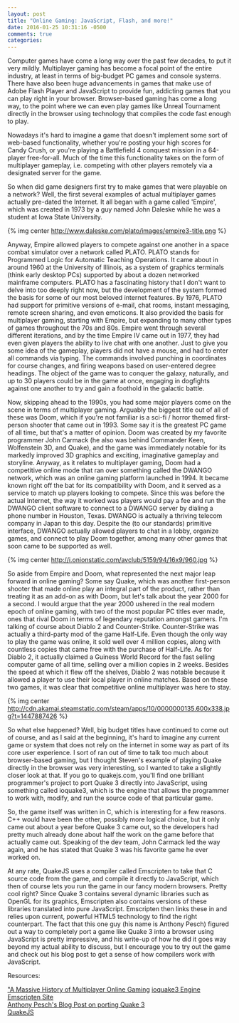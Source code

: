 ```yaml
---
layout: post
title: "Online Gaming: JavaScript, Flash, and more!"
date: 2016-01-25 10:31:16 -0500
comments: true
categories: 
---
```



Computer games have come a long way over the past few decades, to put it very mildly. Multiplayer gaming has become a focal point of the entire industry, at least in terms of big-budget PC games and console systems. There have also been huge advancements in games that make use of Adobe Flash Player and JavaScript to provide fun, addicting games that you can play right in your browser. Browser-based gaming has come a long way, to the point where we can even play games like Unreal Tournament directly in the browser using technology that compiles the code fast enough to play.

Nowadays it's hard to imagine a game that doesn't implement some sort of web-based functionality, whether you're posting your high scores for Candy Crush, or you're playing a Battlefield 4 conquest mission in a 64-player free-for-all. Much of the time this functionality takes on the form of multiplayer gameplay, i.e. competing with other players remotely via a designated server for the game.

So when did game designers first try to make games that were playable on a network? Well, the first several examples of actual multiplayer games actually pre-dated the Internet. It all began with a game called 'Empire', which was created in 1973 by a guy named John Daleske while he was a student at Iowa State University. 

{% img center http://www.daleske.com/plato/images/empire3-title.png %}

Anyway, Empire allowed players to compete against one another in a space combat simulator over a network called PLATO. PLATO stands for Programmed Logic for Automatic Teaching Operations. It came about in around 1960 at the University of Illinois, as a system of graphics terminals (think early desktop PCs) supported by about a dozen networked mainframe computers. PLATO has a fascinating history that I don't want to delve into too deeply right now, but the development of the system formed the basis for some of our most beloved internet features. By 1976, PLATO had support for primitive versions of e-mail, chat rooms, instant messaging, remote screen sharing, and even emoticons. It also provided the basis for multiplayer gaming, starting with Empire, but expanding to many other types of games throughout the 70s and 80s. Empire went through several different iterations, and by the time Empire IV came out in 1977, they had even given players the ability to live chat with one another. Just to give you some idea of the gameplay, players did not have a mouse, and had to enter all commands via typing. The commands involved punching in coordinates for course changes, and firing weapons based on user-entered degree headings. The object of the game was to conquer the galaxy, naturally, and up to 30 players could be in the game at once, engaging in dogfights against one another to try and gain a foothold in the galactic battle.

Now, skipping ahead to the 1990s, you had some major players come on the scene in terms of multiplayer gaming. Arguably the biggest title out of all of these was Doom, which if you're not familiar is a sci-fi / horror themed first-person shooter that came out in 1993. Some say it is the greatest PC game of all time, but that's a matter of opinion. Doom was created by my favorite programmer John Carmack (he also was behind Commander Keen, Wolfenstein 3D, and Quake), and the game was immediately notable for its markedly improved 3D graphics and exciting, imaginative gameplay and storyline. Anyway, as it relates to multiplayer gaming, Doom had a competitive online mode that ran over something called the DWANGO network, which was an online gaming platform launched in 1994. It became known right off the bat for its compatibility with Doom, and it served as a service to match up players looking to compete. Since this was before the actual Internet, the way it worked was players would pay a fee and run the DWANGO client software to connect to a DWANGO server by dialing a phone number in Houston, Texas. DWANGO is actually a thriving telecom company in Japan to this day. Despite the (to our standards) primitive interface, DWANGO actually allowed players to chat in a lobby, organize games, and connect to play Doom together, among many other games that soon came to be supported as well. 

{% img center http://i.onionstatic.com/avclub/5159/94/16x9/960.jpg %}

So aside from Empire and Doom, what represented the next major leap forward in online gaming? Some say Quake, which was another first-person shooter that made online play an integral part of the product, rather than treating it as an add-on as with Doom, but let's talk about the year 2000 for a second. I would argue that the year 2000 ushered in the real modern epoch of online gaming, with two of the most popular PC titles ever made, ones that rival Doom in terms of legendary reputation amongst gamers. I'm talking of course about Diablo 2 and Counter-Strike. Counter-Strike was actually a third-party mod of the game Half-Life. Even though the only way to play the game was online, it sold well over 4 million copies, along with countless copies that came free with the purchase of Half-Life. As for Diablo 2, it actually claimed a Guiness World Record for the fast selling computer game of all time, selling over a million copies in 2 weeks. Besides the speed at which it flew off the shelves, Diablo 2 was notable because it allowed a player to use their local player in online matches. Based on these two games, it was clear that competitive online multiplayer was here to stay.

{% img center http://cdn.akamai.steamstatic.com/steam/apps/10/0000000135.600x338.jpg?t=1447887426 %}

So what else happened? Well, big budget titles have continued to come out of course, and as I said at the beginning, it's hard to imagine any current game or system that does not rely on the internet in some way as part of its core user experience. I sort of ran out of time to talk too much about browser-based gaming, but I thought Steven's example of playing Quake directly in the browser was very interesting, so I wanted to take a slightly closer look at that. If you go to quakejs.com, you'll find one brilliant programmer's project to port Quake 3 directly into JavaScript, using something called ioquake3, which is the engine that allows the programmer to work with, modify, and run the source code of that particular game.

So, the game itself was written in C, which is interesting for a few reasons. C++ would have been the other, possibly more logical choice, but it only came out about a year before Quake 3 came out, so the developers had pretty much already done about half the work on the game before that actually came out. Speaking of the dev team, John Carmack led the way again, and he has stated that Quake 3 was his favorite game he ever worked on. 

At any rate, QuakeJS uses a compiler called Emscripten to take that C source code from the game, and compile it directly to JavaScript, which then of course lets you run the game in our fancy modern browsers. Pretty cool right? Since Quake 3 contains several dynamic libraries such as OpenGL for its graphics, Emscripten also contains versions of these libraries translated into pure JavaScript. Emscripten then links these in and relies upon current, powerful HTML5 technology to find the right counterpart. The fact that this one guy (his name is Anthony Pesch) figured out a way to completely port a game like Quake 3 into a browser using JavaScript is pretty impressive, and his write-up of how he did it goes way beyond my actual ability to discuss, but I encourage you to try out the game and check out his blog post to get a sense of how compilers work with JavaScript. 

Resources:

<a href="http://www.pcmag.com/article2/0,2817,2390917,00.asp">"A Massive History of Multiplayer Online Gaming</a>
<a href="http://ioquake3.org/">ioquake3 Engine</a><br>
<a href="http://kripken.github.io/emscripten-site/">Emscripten Site</a><br>
<a href="http://www.inolen.com/articles/compiling-quake-3-virtual-machines-to-javascript/">Anthony Pesch's Blog Post on porting Quake 3</a><br>
<a href="http://www.quakejs.com/">QuakeJS</a><br>

